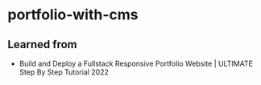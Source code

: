 # portfolio-with-cms

## Learned from

-   Build and Deploy a Fullstack Responsive Portfolio Website | ULTIMATE Step By Step Tutorial 2022
